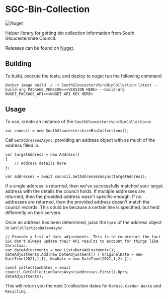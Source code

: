 # SGC-Bin-Collection
![Nuget](https://img.shields.io/nuget/v/SouthGloucestershireBinCollection.svg)

Helper library for getting bin collection information from South Gloucestershire Council.

Releases can be found on [Nuget](https://www.nuget.org/packages/SouthGloucestershireBinCollection/).

## Building

To build, execute the tests, and deploy to nuget run the following command

```
docker image build ./ -t SouthGloucestershireBinCollection:latest --build-arg PACKAGE_VERSION=<<VERSION HERE> --build-arg NUGET_PACKAGE_API=<<NUGET API KEY HERE>
```

## Usage

To use, create an instance of the `SouthGloucestershireBinCollections`

```
var council = new SouthGloucestershireBinCollections();

```

Call `GetAddressesAsync`, providing an address object with as much of the address filled in.

```
var targetAddress = new Address()
{
    // Address details here
};

var addresses = await council.GetAddressesAsync(targetAddress);
```

If a single address is returned, then we've successfully matched your target address with the details the council holds. If multiple addresses are returned, then the provided address wasn't specific enough. If no addresses are returned, then the provided address doesn't match the council records. This could be because a certain line is specified, but held differently on their servers.

Once an address has been determined, pass the `Uprn` of the address object to `GetCollectionDatesAsync`

```
// Provide a list of date adjustments. This is to counteract the fact SGC don't always update their API results to account for things like Christmas.
var dateAdjustments = new List<DateAdjustment>();
dateAdjustments.Add(new DateAdjustment() { OriginalDate = new DateTime(2021,1,1), NewDate = new DateTime(2021,1,2) });

const collectionDates = await council.GetCollectionDatesAsync(addresses.First().Uprn, dateAdjustments);

```

This will return you the next 3 collection dates for `Refuse`, `Garden Waste` and `Recycling`.
